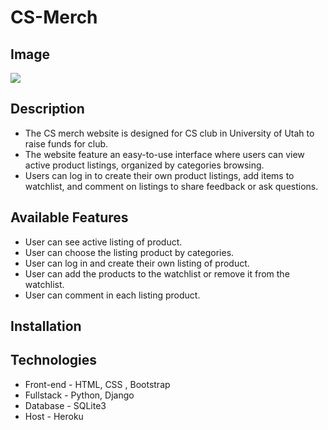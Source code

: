 # CS-Merch
## Image
![](https://user-images.githubusercontent.com/106542253/230991250-7ad8686a-9176-4e27-a42a-c6bcd6c6907c.png)
## Description
- The CS merch website is designed for CS club in University of Utah to raise funds for club. 
- The website feature an easy-to-use interface where users can view active product listings, organized by categories browsing.
- Users can log in to create their own product listings, add items to watchlist, and comment on listings to share feedback or ask questions. 
## Available Features
- User can see active listing of product.
- User can choose the listing product by categories. 
- User can log in and create their own listing of product.
- User can add the products to the watchlist or remove it from the watchlist.
- User can comment in each listing product.
## Installation 
## Technologies
- Front-end - HTML, CSS , Bootstrap
- Fullstack - Python, Django
- Database - SQLite3
- Host - Heroku
